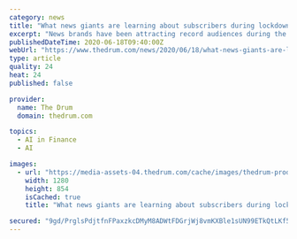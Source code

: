 ```yaml
---
category: news
title: "What news giants are learning about subscribers during lockdown uptick"
excerpt: "News brands have been attracting record audiences during the pandemic as more and more people find themselves with a new daily news consumption habit. But while demand for subscriptions at quality titles is through the roof,"
publishedDateTime: 2020-06-18T09:40:00Z
webUrl: "https://www.thedrum.com/news/2020/06/18/what-news-giants-are-learning-about-subscribers-during-lockdown-uptick"
type: article
quality: 24
heat: 24
published: false

provider:
  name: The Drum
  domain: thedrum.com

topics:
  - AI in Finance
  - AI

images:
  - url: "https://media-assets-04.thedrum.com/cache/images/thedrum-prod/s3-news-tmp-77017-roman-kraft-_zua2hyvtbk-unsplash--default--1280.jpg"
    width: 1280
    height: 854
    isCached: true
    title: "What news giants are learning about subscribers during lockdown uptick"

secured: "9gd/PrglsPdjtfnFPaxzkcDMyM8ADWtFDGrjWj8vmKXBle1sUN99ETkQtLKf54oP/cDswO3wVWbids1enqO/pfndUHLaM50kJMiQtgzTC9diELpJjv2NpH2fYE705rew1L51sBSfSVQxX6zSIrxHCLG86dKoBatAH2lFwIoPhXozBfdO48Nn56A4nLeWgirMD3sQCTpnDtAp33bSkQ+jdiqvHGLrlF00prXKCVku/c+Sa7G91A/zeQEnjgfJ+rffZkwvgbUgs6HN5WusQStEDBi0TXzSdlexp6uj+kR86j/xcbqjVdg+3TBegYsAzxI+JZd9IXpbYqg3KLIyb9lj8w==;YnEHGtLUfjQbmPcPAx+Z/Q=="
---
```


